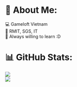 # 💫 About Me:
💻 Gameloft Vietnam <br>
🏫 RMIT, SGS, IT<br>🌱 Always willing to learn :D
# 📊 GitHub Stats:
![](https://github-readme-streak-stats.herokuapp.com/?user=klenathan&theme=dark&hide_border=false&theme=tokyonight)<br/>
![](https://github-readme-stats.vercel.app/api/top-langs/?username=klenathan&hide_border=false&include_all_commits=true&count_private=true&layout=compact&hide=Jupyter%20Notebook&theme=tokyonight)




